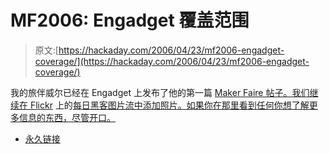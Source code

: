 # MF2006: Engadget 覆盖范围

> 原文:[https://hackaday.com/2006/04/23/mf2006-engadget-coverage/](https://hackaday.com/2006/04/23/mf2006-engadget-coverage/)

我的旅伴威尔已经在 Engadget 上发布了他的第一篇 [Maker Faire 帖子。我们继续在 Flickr](http://www.engadget.com/2006/04/23/maker-faire-part-1/) 上的[每日黑客图片流中添加照片。如果你在那里看到任何你想了解更多信息的东西，尽管开口。](http://www.flickr.com/photos/hackaday/)

*   [永久链接](http://www.engadget.com/2006/04/23/maker-faire-part-1/)